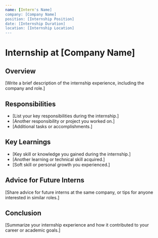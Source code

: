 ```yaml
---
name: [Intern's Name]
company: [Company Name]
position: [Internship Position]
date: [Internship Duration]
location: [Internship Location]
---
```


# Internship at [Company Name]

## Overview
[Write a brief description of the internship experience, including the company and role.]

## Responsibilities
- [List your key responsibilities during the internship.]
- [Another responsibility or project you worked on.]
- [Additional tasks or accomplishments.]

## Key Learnings
- [Key skill or knowledge you gained during the internship.]
- [Another learning or technical skill acquired.]
- [Soft skill or personal growth you experienced.]

## Advice for Future Interns
[Share advice for future interns at the same company, or tips for anyone interested in similar roles.]

## Conclusion
[Summarize your internship experience and how it contributed to your career or academic goals.]
